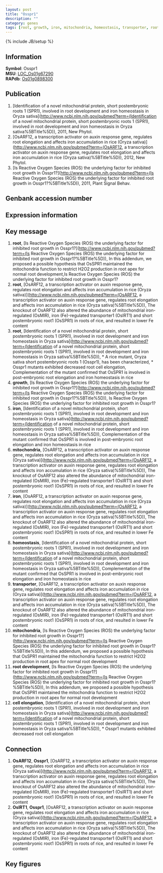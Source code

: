 ```yaml
---
layout: post
title: "Osspr1"
description: ""
category: genes
tags: [root, growth, iron, mitochondria, homeostasis, transporter, root development, cell elongation, Gene]
---
```

{% include JB/setup %}

## Information
__Symbol__: Osspr1  
__MSU__: [LOC_Os01g67290](http://rice.plantbiology.msu.edu/cgi-bin/ORF_infopage.cgi?orf=LOC_Os01g67290)  
__RAPdb__: [Os01g0898300](http://rapdb.dna.affrc.go.jp/viewer/gbrowse_details/irgsp1?name=Os01g0898300)  

## Publication
1. [Identification of a novel mitochondrial protein, short postembryonic roots 1 (SPR1), involved in root development and iron homeostasis in Oryza sativa](http://www.ncbi.nlm.nih.gov/pubmed?term=(Identification of a novel mitochondrial protein, short postembryonic roots 1 (SPR1), involved in root development and iron homeostasis in Oryza sativa%5BTitle%5D)), 2011, New Phytol.
2. [OsARF12, a transcription activator on auxin response gene, regulates root elongation and affects iron accumulation in rice (Oryza sativa)](http://www.ncbi.nlm.nih.gov/pubmed?term=(OsARF12, a transcription activator on auxin response gene, regulates root elongation and affects iron accumulation in rice (Oryza sativa)%5BTitle%5D)), 2012, New Phytol.
3. [Is Reactive Oxygen Species (ROS) the underlying factor for inhibited root growth in Osspr1?](http://www.ncbi.nlm.nih.gov/pubmed?term=(Is Reactive Oxygen Species (ROS) the underlying factor for inhibited root growth in Osspr1?%5BTitle%5D)), 2011, Plant Signal Behav.

## Genbank accession number

## Expression information

## Key message
1. __root__, [Is Reactive Oxygen Species (ROS) the underlying factor for inhibited root growth in Osspr1?](http://www.ncbi.nlm.nih.gov/pubmed?term=(Is Reactive Oxygen Species (ROS) the underlying factor for inhibited root growth in Osspr1?%5BTitle%5D)),  In this addendum, we proposed a possible hypothesis that OsSPR1 maintained the mitochondria function to restrict H2O2 production in root apex for normal root development,Is Reactive Oxygen Species (ROS) the underlying factor for inhibited root growth in Osspr1?
2. __root__, [OsARF12, a transcription activator on auxin response gene, regulates root elongation and affects iron accumulation in rice (Oryza sativa)](http://www.ncbi.nlm.nih.gov/pubmed?term=(OsARF12, a transcription activator on auxin response gene, regulates root elongation and affects iron accumulation in rice (Oryza sativa)%5BTitle%5D)),  The knockout of OsARF12 also altered the abundance of mitochondrial iron-regulated (OsMIR), iron (Fe)-regulated transporter1 (OsIRT1) and short postembryonic root1 (OsSPR1) in roots of rice, and resulted in lower Fe content
3. __root__, [Identification of a novel mitochondrial protein, short postembryonic roots 1 (SPR1), involved in root development and iron homeostasis in Oryza sativa](http://www.ncbi.nlm.nih.gov/pubmed?term=(Identification of a novel mitochondrial protein, short postembryonic roots 1 (SPR1), involved in root development and iron homeostasis in Oryza sativa%5BTitle%5D)), * A rice mutant, Oryza sativa short postembryonic roots 1 (Osspr1), has been characterized, * Osspr1 mutants exhibited decreased root cell elongation, Complementation of the mutant confirmed that OsSPR1 is involved in post-embryonic root elongation and iron homeostasis in rice
4. __growth__, [Is Reactive Oxygen Species (ROS) the underlying factor for inhibited root growth in Osspr1?](http://www.ncbi.nlm.nih.gov/pubmed?term=(Is Reactive Oxygen Species (ROS) the underlying factor for inhibited root growth in Osspr1?%5BTitle%5D)), Is Reactive Oxygen Species (ROS) the underlying factor for inhibited root growth in Osspr1?
5. __iron__, [Identification of a novel mitochondrial protein, short postembryonic roots 1 (SPR1), involved in root development and iron homeostasis in Oryza sativa](http://www.ncbi.nlm.nih.gov/pubmed?term=(Identification of a novel mitochondrial protein, short postembryonic roots 1 (SPR1), involved in root development and iron homeostasis in Oryza sativa%5BTitle%5D)),  Complementation of the mutant confirmed that OsSPR1 is involved in post-embryonic root elongation and iron homeostasis in rice
6. __mitochondria__, [OsARF12, a transcription activator on auxin response gene, regulates root elongation and affects iron accumulation in rice (Oryza sativa)](http://www.ncbi.nlm.nih.gov/pubmed?term=(OsARF12, a transcription activator on auxin response gene, regulates root elongation and affects iron accumulation in rice (Oryza sativa)%5BTitle%5D)),  The knockout of OsARF12 also altered the abundance of mitochondrial iron-regulated (OsMIR), iron (Fe)-regulated transporter1 (OsIRT1) and short postembryonic root1 (OsSPR1) in roots of rice, and resulted in lower Fe content
7. __iron__, [OsARF12, a transcription activator on auxin response gene, regulates root elongation and affects iron accumulation in rice (Oryza sativa)](http://www.ncbi.nlm.nih.gov/pubmed?term=(OsARF12, a transcription activator on auxin response gene, regulates root elongation and affects iron accumulation in rice (Oryza sativa)%5BTitle%5D)),  The knockout of OsARF12 also altered the abundance of mitochondrial iron-regulated (OsMIR), iron (Fe)-regulated transporter1 (OsIRT1) and short postembryonic root1 (OsSPR1) in roots of rice, and resulted in lower Fe content
8. __homeostasis__, [Identification of a novel mitochondrial protein, short postembryonic roots 1 (SPR1), involved in root development and iron homeostasis in Oryza sativa](http://www.ncbi.nlm.nih.gov/pubmed?term=(Identification of a novel mitochondrial protein, short postembryonic roots 1 (SPR1), involved in root development and iron homeostasis in Oryza sativa%5BTitle%5D)),  Complementation of the mutant confirmed that OsSPR1 is involved in post-embryonic root elongation and iron homeostasis in rice
9. __transporter__, [OsARF12, a transcription activator on auxin response gene, regulates root elongation and affects iron accumulation in rice (Oryza sativa)](http://www.ncbi.nlm.nih.gov/pubmed?term=(OsARF12, a transcription activator on auxin response gene, regulates root elongation and affects iron accumulation in rice (Oryza sativa)%5BTitle%5D)),  The knockout of OsARF12 also altered the abundance of mitochondrial iron-regulated (OsMIR), iron (Fe)-regulated transporter1 (OsIRT1) and short postembryonic root1 (OsSPR1) in roots of rice, and resulted in lower Fe content
10. __mitochondria__, [Is Reactive Oxygen Species (ROS) the underlying factor for inhibited root growth in Osspr1?](http://www.ncbi.nlm.nih.gov/pubmed?term=(Is Reactive Oxygen Species (ROS) the underlying factor for inhibited root growth in Osspr1?%5BTitle%5D)),  In this addendum, we proposed a possible hypothesis that OsSPR1 maintained the mitochondria function to restrict H2O2 production in root apex for normal root development
11. __root development__, [Is Reactive Oxygen Species (ROS) the underlying factor for inhibited root growth in Osspr1?](http://www.ncbi.nlm.nih.gov/pubmed?term=(Is Reactive Oxygen Species (ROS) the underlying factor for inhibited root growth in Osspr1?%5BTitle%5D)),  In this addendum, we proposed a possible hypothesis that OsSPR1 maintained the mitochondria function to restrict H2O2 production in root apex for normal root development
12. __cell elongation__, [Identification of a novel mitochondrial protein, short postembryonic roots 1 (SPR1), involved in root development and iron homeostasis in Oryza sativa](http://www.ncbi.nlm.nih.gov/pubmed?term=(Identification of a novel mitochondrial protein, short postembryonic roots 1 (SPR1), involved in root development and iron homeostasis in Oryza sativa%5BTitle%5D)),  * Osspr1 mutants exhibited decreased root cell elongation

## Connection
1. __OsARF12__, __Osspr1__, [OsARF12, a transcription activator on auxin response gene, regulates root elongation and affects iron accumulation in rice (Oryza sativa)](http://www.ncbi.nlm.nih.gov/pubmed?term=(OsARF12, a transcription activator on auxin response gene, regulates root elongation and affects iron accumulation in rice (Oryza sativa)%5BTitle%5D)),  The knockout of OsARF12 also altered the abundance of mitochondrial iron-regulated (OsMIR), iron (Fe)-regulated transporter1 (OsIRT1) and short postembryonic root1 (OsSPR1) in roots of rice, and resulted in lower Fe content
2. __OsIRT1__, __Osspr1__, [OsARF12, a transcription activator on auxin response gene, regulates root elongation and affects iron accumulation in rice (Oryza sativa)](http://www.ncbi.nlm.nih.gov/pubmed?term=(OsARF12, a transcription activator on auxin response gene, regulates root elongation and affects iron accumulation in rice (Oryza sativa)%5BTitle%5D)),  The knockout of OsARF12 also altered the abundance of mitochondrial iron-regulated (OsMIR), iron (Fe)-regulated transporter1 (OsIRT1) and short postembryonic root1 (OsSPR1) in roots of rice, and resulted in lower Fe content

## Key figures


